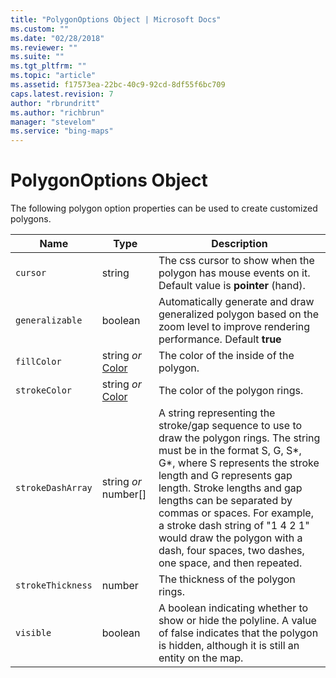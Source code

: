 ```yaml
---
title: "PolygonOptions Object | Microsoft Docs"
ms.custom: ""
ms.date: "02/28/2018"
ms.reviewer: ""
ms.suite: ""
ms.tgt_pltfrm: ""
ms.topic: "article"
ms.assetid: f17573ea-22bc-40c9-92cd-8df55f6bc709
caps.latest.revision: 7
author: "rbrundritt"
ms.author: "richbrun"
manager: "stevelom"
ms.service: "bing-maps"
---
```

# PolygonOptions Object
The following polygon option properties can be used to create customized polygons. 

Name               | Type                        | Description
------------------ | --------------------------- | ----------------------------------------------
`cursor` | string | The css cursor to show when the polygon has mouse events on it. Default value is **pointer** (hand).
`generalizable` | boolean | Automatically generate and draw generalized polygon based on the zoom level to improve rendering performance. Default **true**
`fillColor`          | string _or_ [Color](../v8-web-control/color-class.md)  | The color of the inside of the polygon.
`strokeColor`       | string _or_ [Color](../v8-web-control/color-class.md) | The color of the polygon rings.
`strokeDashArray`    | string _or_ number[]        | A string representing the stroke/gap sequence to use to draw the polygon rings. The string must be in the format S, G, S*, G*, where S represents the stroke length and G represents gap length. Stroke lengths and gap lengths can be separated by commas or spaces. For example, a stroke dash string of "1 4 2 1" would draw the polygon with a dash, four spaces, two dashes, one space, and then repeated.
`strokeThickness`    | number                 | The thickness of the polygon rings.
`visible`            | boolean                | A boolean indicating whether to show or hide the polyline. A value of false indicates that the polygon is hidden, although it is still an entity on the map.
